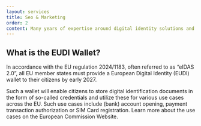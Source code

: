 ```yaml
---
layout: services
title: Seo & Marketing
order: 2
content: Many years of expertise around digital identity solutions and active involvement in landmark identity-related initiatives, such as the European Digital Identity (EUDI) Wallet, enables us to help organizations implement compliant, secure, and user-friendly identity solutions coupled with enhancing technologies.
---
```


## What is the EUDI Wallet?
In accordance with the EU regulation 2024/1183, often referred to as “eIDAS 2.0”, all EU member states must provide a European Digital Identity (EUDI) wallet to their citizens by early 2027.

Such a wallet will enable citizens to store digital identification documents in the form of so-called credentials and utilize these for various use cases across the EU. Such use cases include (bank) account opening, payment transaction authorization or SIM Card registration. Learn more about the use cases on the European Commission Website.